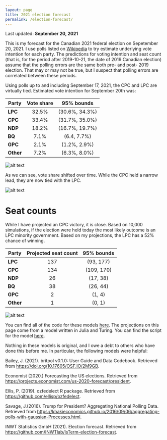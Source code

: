```yaml
---
layout: page
title: 2021 election forecast
permalink: /election-forecast/
---
```


Last updated: __September 20, 2021__

This is my forecast for the Canadian 2021 federal election on Sepetember 20, 2021. I use polls listed on [Wikipedia](https://en.wikipedia.org/wiki/Opinion_polling_for_the_2021_Canadian_federal_election) to try estimate underlying vote intention for each party. The predictions for voting intention and seat count (that is, for the period after 2019-10-21, the date of 2019 Canadian election) assume that the polling errors are the same both pre- and post- 2019 election. That may or may not be true, but I suspect that polling errors are correlated between these periods.

Using polls up to and including September 17, 2021, the CPC and LPC are virtually tied. Estimated vote intention for September 20th was:

|**Party**    | **Vote share**  | **95% bounds**     |
|-------------|:---------------:|:------------------:|
|**LPC**      | 32.5%           | (30.6%, 34.3%)     |
|**CPC**      | 33.4%           | (31.7%, 35.0%)     |
|**NDP**      | 18.2%           | (16.7%, 19.7%)     |
|**BQ**       | 7.1%            | (6.4, 7.7%)       |
|**GPC**      | 2.1%            | (1.2%, 2.9%)       |
|**Other**    | 7.2%            | (6.3%, 8.0%)       |

![alt text](https://github.com/sjwild/Canandian_Election_2021/raw/main/can_vote_intention_on_election_date.png "Density plot of estimated vote share per party.")

As we can see, vote share shifted over time. While the CPC held a narrow lead, they are now tied with the LPC.

![alt text](https://github.com/sjwild/Canandian_Election_2021/raw/main/can_vote_intention_campaign_period.png "Vote share of Canadian parties during campaign period.")

# Seat counts

While I have projected an CPC victory, it is close. Based on 10,000 simulations, if the election were held today the most likely outcome is an LPC minority government. Based on my projections, the LPC has a 52% chance of winning.

|**Party**    | **Projected seat count**  | **95% bounds**     |
|-------------|:-------------------------:|:------------------:|
|**LPC**      | 137                       | (93, 177)          |
|**CPC**      | 134                       | (109, 170)         |
|**NDP**      | 26                        | (17, 38)           |
|**BQ**       | 38                        | (26, 44)           |
|**GPC**      | 2                         | (1, 4)             |
|**Other**    | 1                         | (0, 1)             |

![alt text](https://github.com/sjwild/Canandian_Election_2021/raw/main/can_seat_count_on_election_date.png "Projected seat count of Canadian parties on September 20, 2021.")

You can find all of the code for these models [here](https://github.com/sjwild/Canandian_Election_2021/raw/main/can_vote_intention_on_election_date.png). The projections on this page come from a model written in Julia and Turing. You can find the script for the model [here](https://github.com/sjwild/Canandian_Election_2021/blob/main/Election%202021%20Turing.jl). 

Nothing in these models is original, and I owe a debt to others who have done this before me. In particular, the following models were helpful:

Bailey, J. (2021). britpol v0.1.0: User Guide and Data Codebook. Retrieved from https://doi.org/10.17605/OSF.IO/2M9GB.  

Economist (2020.) Forecasting the US elections. Retrieved from https://projects.economist.com/us-2020-forecast/president. 

Ellis, P. (2019). ozfedelect R package. Retrieved from https://github.com/ellisp/ozfedelect.   

Savage, J.(2016). Trump for President? Aggregating National Polling Data. Retrieved from https://khakieconomics.github.io/2016/09/06/aggregating-polls-with-gaussian-Processes.html.  

INWT Statistics GmbH (2021). Election forecast. Retrieved from https://github.com/INWTlab/lsTerm-election-forecast.  
